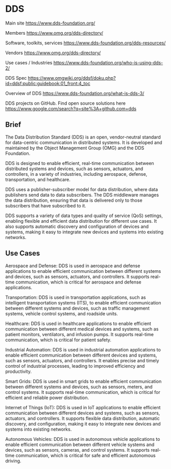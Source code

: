 # DDS

Main site		https://www.dds-foundation.org/						

Members		https://www.omg.org/dds-directory/						

Software, toolkits, services		https://www.dds-foundation.org/dds-resources/						

Vendors		https://www.omg.org/dds-directory/						

Use cases / Industries		https://www.dds-foundation.org/who-is-using-dds-2/						

DDS  Spec		https://www.omgwiki.org/ddsf/doku.php?id=ddsf:public:guidebook:01_front:4_toc

Overview of DDS		https://www.dds-foundation.org/what-is-dds-3/

DDS projects on GitHub. Find open source solutions here		https://www.google.com/search?q=site%3A+github.com+dds

## Brief

The Data Distribution Standard (DDS) is an open, vendor-neutral standard for data-centric communication in distributed systems. It is developed and maintained by the Object Management Group (OMG) and the DDS Foundation.

DDS is designed to enable efficient, real-time communication between distributed systems and devices, such as sensors, actuators, and controllers, in a variety of industries, including aerospace, defense, transportation, and healthcare.

DDS uses a publisher-subscriber model for data distribution, where data publishers send data to data subscribers. The DDS middleware manages the data distribution, ensuring that data is delivered only to those subscribers that have subscribed to it.

DDS supports a variety of data types and quality of service (QoS) settings, enabling flexible and efficient data distribution for different use cases. It also supports automatic discovery and configuration of devices and systems, making it easy to integrate new devices and systems into existing networks.


## Use Cases

Aerospace and Defense: DDS is used in aerospace and defense applications to enable efficient communication between different systems and devices, such as sensors, actuators, and controllers. It supports real-time communication, which is critical for aerospace and defense applications.

Transportation: DDS is used in transportation applications, such as intelligent transportation systems (ITS), to enable efficient communication between different systems and devices, such as traffic management systems, vehicle control systems, and roadside units.

Healthcare: DDS is used in healthcare applications to enable efficient communication between different medical devices and systems, such as patient monitors, ventilators, and infusion pumps. It supports real-time communication, which is critical for patient safety.

Industrial Automation: DDS is used in industrial automation applications to enable efficient communication between different devices and systems, such as sensors, actuators, and controllers. It enables precise and timely control of industrial processes, leading to improved efficiency and productivity.

Smart Grids: DDS is used in smart grids to enable efficient communication between different systems and devices, such as sensors, meters, and control systems. It supports real-time communication, which is critical for efficient and reliable power distribution.

Internet of Things (IoT): DDS is used in IoT applications to enable efficient communication between different devices and systems, such as sensors, actuators, and controllers. It supports flexible data distribution, automatic discovery, and configuration, making it easy to integrate new devices and systems into existing networks.

Autonomous Vehicles: DDS is used in autonomous vehicle applications to enable efficient communication between different vehicle systems and devices, such as sensors, cameras, and control systems. It supports real-time communication, which is critical for safe and efficient autonomous driving.
